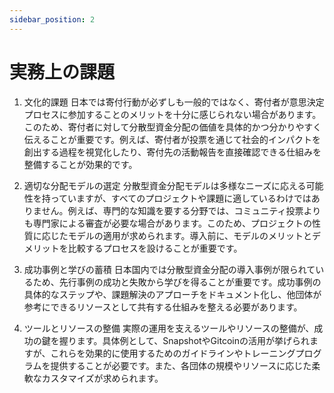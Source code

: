 ```yaml
---
sidebar_position: 2
---
```


# 実務上の課題

1. 文化的課題 日本では寄付行動が必ずしも一般的ではなく、寄付者が意思決定プロセスに参加することのメリットを十分に感じられない場合があります。このため、寄付者に対して分散型資金分配の価値を具体的かつ分かりやすく伝えることが重要です。例えば、寄付者が投票を通じて社会的インパクトを創出する過程を視覚化したり、寄付先の活動報告を直接確認できる仕組みを整備することが効果的です。

2. 適切な分配モデルの選定 分散型資金分配モデルは多様なニーズに応える可能性を持っていますが、すべてのプロジェクトや課題に適しているわけではありません。例えば、専門的な知識を要する分野では、コミュニティ投票よりも専門家による審査が必要な場合があります。このため、プロジェクトの性質に応じたモデルの適用が求められます。導入前に、モデルのメリットとデメリットを比較するプロセスを設けることが重要です。

3. 成功事例と学びの蓄積 日本国内では分散型資金分配の導入事例が限られているため、先行事例の成功と失敗から学びを得ることが重要です。成功事例の具体的なステップや、課題解決のアプローチをドキュメント化し、他団体が参考にできるリソースとして共有する仕組みを整える必要があります。

4. ツールとリソースの整備 実際の運用を支えるツールやリソースの整備が、成功の鍵を握ります。具体例として、SnapshotやGitcoinの活用が挙げられますが、これらを効果的に使用するためのガイドラインやトレーニングプログラムを提供することが必要です。また、各団体の規模やリソースに応じた柔軟なカスタマイズが求められます。 